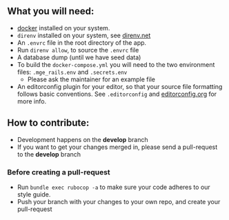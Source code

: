 ## What you will need:

- [docker](https://www.docker.com) installed on your system.
- `direnv` installed on your system, see [direnv.net](http://direnv.net)
- An `.envrc` file in the root directory of the app.
- Run `direnv allow`, to source the `.envrc` file
- A database dump (until we have seed data)
- To build the `docker-compose.yml` you will need to the two environment files: `.mge_rails.env` and `.secrets.env`
  - Please ask the maintainer for an example file
- An editorconfig plugin for your editor, so that your source file formatting follows basic conventions. See `.editorconfig` and [editorconfig.org](editorconfig.org) for more info.

## How to contribute:

- Development happens on the **develop** branch
- If you want to get your changes merged in, please send a pull-request to the **develop** branch

### Before creating a pull-request
- Run `bundle exec rubocop -a` to make sure your code adheres to our style guide.
- Push your branch with your changes to your own repo, and create your pull-request


